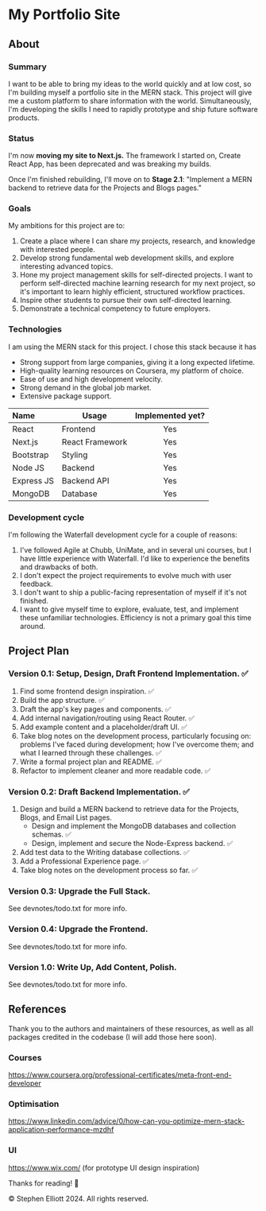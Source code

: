 # My Portfolio Site
## About
### Summary
I want to be able to bring my ideas to the world quickly and at low cost, so I'm building myself a portfolio site in the MERN stack. This project will give me a custom platform to share information with the world. Simultaneously, I'm developing the skills I need to rapidly prototype and ship future software products.

### Status
I'm now **moving my site to Next.js.** The framework I started on, Create React App, has been deprecated and was breaking my builds.

Once I'm finished rebuilding, I'll move on to  **Stage 2.1**: "Implement a MERN backend to retrieve data for the Projects and Blogs pages."

### Goals
My ambitions for this project are to:
1. Create a place where I can share my projects, research, and knowledge with interested people.
2. Develop strong fundamental web development skills, and explore interesting advanced topics.
3. Hone my project management skills for self-directed projects. I want to perform self-directed machine learning research for my next project, so it's important to learn highly efficient, structured workflow practices.
4. Inspire other students to pursue their own self-directed learning.
5. Demonstrate a technical competency to future employers.

### Technologies
I am using the MERN stack for this project. I chose this stack because it has
- Strong support from large companies, giving it a long expected lifetime.
- High-quality learning resources on Coursera, my platform of choice.
- Ease of use and high development velocity.
- Strong demand in the global job market.
- Extensive package support.

| Name          | Usage             | Implemented yet?  |
|:-             |-                  |:-:                |
| React         | Frontend          | Yes               |
| Next.js       | React Framework   | Yes               |
| Bootstrap     | Styling           | Yes               |
| Node JS       | Backend           | Yes               |
| Express JS    | Backend API       | Yes               |
| MongoDB       | Database          | Yes               |

### Development cycle
I'm following the Waterfall development cycle for a couple of reasons:
1. I've followed Agile at Chubb, UniMate, and in several uni courses, but I have little experience with Waterfall. I'd like to experience the benefits and drawbacks of both.
2. I don't expect the project requirements to evolve much with user feedback.
3. I don't want to ship a public-facing representation of myself if it's not finished.
4. I want to give myself time to explore, evaluate, test, and implement these unfamiliar technologies. Efficiency is not a primary goal this time around.

## Project Plan
### Version 0.1: Setup, Design, Draft Frontend Implementation. ✅
1. Find some frontend design inspiration. ✅
2. Build the app structure. ✅
3. Draft the app's key pages and components. ✅
4. Add internal navigation/routing using React Router. ✅
5. Add example content and a placeholder/draft UI. ✅
6. Take blog notes on the development process, particularly focusing on: problems I've faced during development; how I've overcome them; and what I learned through these challenges. ✅
7. Write a formal project plan and README. ✅
8. Refactor to implement cleaner and more readable code. ✅

### Version 0.2: Draft Backend Implementation. ✅
1. Design and build a MERN backend to retrieve data for the Projects, Blogs, and Email List pages.
    - Design and implement the MongoDB databases and collection schemas. ✅
    - Design, implement and secure the Node-Express backend. ✅
2. Add test data to the Writing database collections. ✅
3. Add a Professional Experience page. ✅
4. Take blog notes on the development process so far. ✅

### Version 0.3: Upgrade the Full Stack.
See devnotes/todo.txt for more info.

### Version 0.4: Upgrade the Frontend.
See devnotes/todo.txt for more info.

### Version 1.0: Write Up, Add Content, Polish.
See devnotes/todo.txt for more info.

## References
Thank you to the authors and maintainers of these resources, as well as all packages credited in the codebase (I will add those here soon).

### Courses
https://www.coursera.org/professional-certificates/meta-front-end-developer

### Optimisation
https://www.linkedin.com/advice/0/how-can-you-optimize-mern-stack-application-performance-mzdhf

### UI
https://www.wix.com/ (for prototype UI design inspiration)



Thanks for reading! 🤠

©️ Stephen Elliott 2024. All rights reserved.
